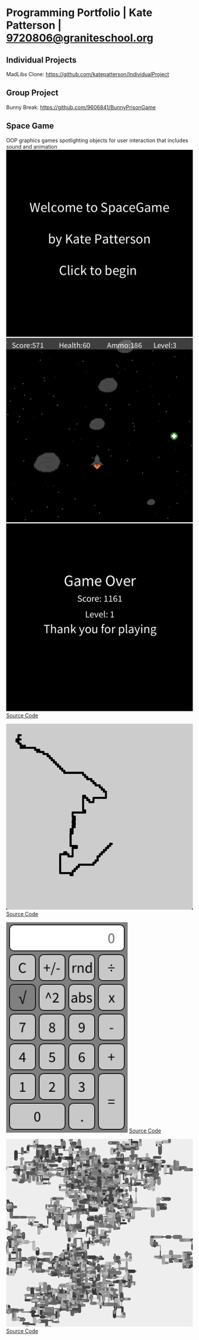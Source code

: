 # Programming Portfolio | Kate Patterson | 9720806@graniteschool.org

## Individual Projects
MadLibs Clone: https://github.com/katepatterson/IndividualProject

## Group Project
Bunny Break: https://github.com/9606841/BunnyPrisonGame

## Space Game
OOP graphics games spotlighting objects for user interaction that includes sound and animation
![Spacegame Menu](https://github.com/katepatterson/programmingportfolio/blob/main/images/SpaceGameStart.png?raw=true)
![Spacegame Gameplay](https://github.com/katepatterson/programmingportfolio/blob/main/images/SpaceGamePlay.png?raw=true)
![Spacegame GameOver](https://github.com/katepatterson/programmingportfolio/blob/main/images/SpaceGameEnd.png?raw=true)
[Source Code](https://github.com/katepatterson/programmingportfolio/blob/main/src/SpaceGame%205.zip)

![EtchASketch Main](https://github.com/katepatterson/programmingportfolio/blob/main/images/EtchSketchPlay.png?raw=true)
[Source Code](https://github.com/katepatterson/programmingportfolio/blob/main/src/EtchASketch.pde)

![Calculator Main](https://github.com/katepatterson/programmingportfolio/blob/main/images/Calculator.png?raw=true)
[Source Code](https://github.com/katepatterson/programmingportfolio/blob/main/src/CalculatorFinal.zip)

![ScreenSaver Main](https://github.com/katepatterson/programmingportfolio/blob/main/images/ScreenSaver.png?raw=true)
[Source Code](https://github.com/katepatterson/programmingportfolio/blob/main/src/ScreenSaver.pde)
